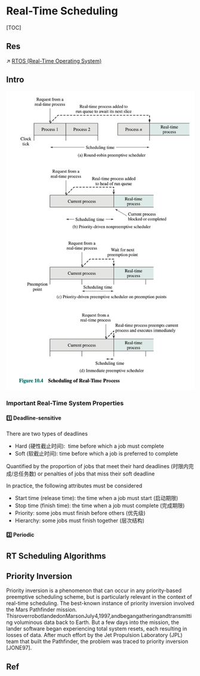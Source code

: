 # Real-Time Scheduling

[TOC]



## Res
↗ [RTOS (Real-Time Operating System)](../../../../../Computer%20Engineering,%20Embedded%20Development%20&%20Internet%20of%20Things/🚟%20Embedded%20Computer%20Systems/Embedded%20Operating%20Systems/🐎%20RTOS%20(Real-Time%20Operating%20System)/RTOS%20(Real-Time%20Operating%20System).md)



## Intro

![|500](../../../../../../Assets/Pics/Screenshot%202023-05-25%20at%202.14.38%20PM.png)

### Important Real-Time System Properties
#### 1️⃣ Deadline-sensitive
There are two types of deadlines
- Hard (硬性截止时间):  time before which a job must complete
- Soft (软截止时间): time before which a job is preferred to complete

Quantified by the proportion of jobs that meet their hard deadlines (时限内完成/总任务数) or penalties of jobs that miss their soft deadline


In practice, the following attributes must be considered
- Start time (release time): the time when a job must start (启动期限)
- Stop time (finish time): the time when a job must complete (完成期限)
- Priority: some jobs must finish before others (优先级)
- Hierarchy: some jobs must finish together (层次结构)


#### 2️⃣ Periodic



## RT Scheduling Algorithms


## Priority Inversion
Priority inversion is a phenomenon that can occur in any priority-based preemptive scheduling scheme, but is particularly relevant in the context of real-time scheduling. The best-known instance of priority inversion involved the Mars Pathfinder mission. ThisroverrobotlandedonMarsonJuly4,1997,andbegangatheringandtransmitting voluminous data back to Earth. But a few days into the mission, the lander software began experiencing total system resets, each resulting in losses of data. After much effort by the Jet Propulsion Laboratory (JPL) team that built the Pathfinder, the problem was traced to priority inversion [JONE97].




## Ref

